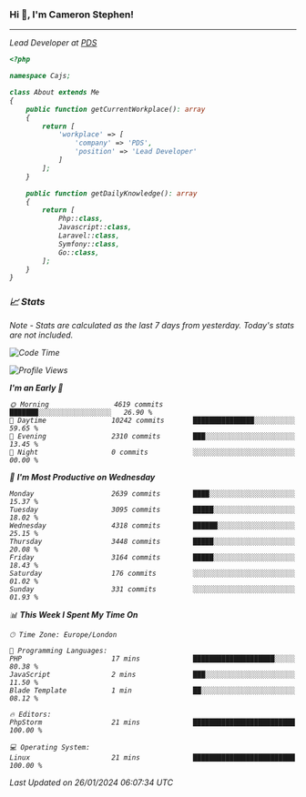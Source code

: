 ### Hi 👋, I'm Cameron Stephen!
<hr>
<p><em>Lead Developer at <a href="https://prindatasolutions.co.uk">PDS</a></p>


```php
<?php

namespace Cajs;

class About extends Me
{
    public function getCurrentWorkplace(): array
    {
        return [
            'workplace' => [
                'company' => 'PDS',
                'position' => 'Lead Developer'
            ]
        ];
    }

    public function getDailyKnowledge(): array
    {
        return [
            Php::class,
            Javascript::class,
            Laravel::class,
            Symfony::class,
            Go::class,
        ];
    }
}
```

### 📈 Stats
<p><em>Note - Stats are calculated as the last 7 days from yesterday. Today's stats are not included.</em></p>


<!--START_SECTION:waka-->
![Code Time](http://img.shields.io/badge/Code%20Time-3%2C646%20hrs%2010%20mins-blue)

![Profile Views](http://img.shields.io/badge/Profile%20Views-0-blue)

**I'm an Early 🐤** 

```text
🌞 Morning                4619 commits        ███████░░░░░░░░░░░░░░░░░░   26.90 % 
🌆 Daytime                10242 commits       ███████████████░░░░░░░░░░   59.65 % 
🌃 Evening                2310 commits        ███░░░░░░░░░░░░░░░░░░░░░░   13.45 % 
🌙 Night                  0 commits           ░░░░░░░░░░░░░░░░░░░░░░░░░   00.00 % 
```
📅 **I'm Most Productive on Wednesday** 

```text
Monday                   2639 commits        ████░░░░░░░░░░░░░░░░░░░░░   15.37 % 
Tuesday                  3095 commits        █████░░░░░░░░░░░░░░░░░░░░   18.02 % 
Wednesday                4318 commits        ██████░░░░░░░░░░░░░░░░░░░   25.15 % 
Thursday                 3448 commits        █████░░░░░░░░░░░░░░░░░░░░   20.08 % 
Friday                   3164 commits        █████░░░░░░░░░░░░░░░░░░░░   18.43 % 
Saturday                 176 commits         ░░░░░░░░░░░░░░░░░░░░░░░░░   01.02 % 
Sunday                   331 commits         ░░░░░░░░░░░░░░░░░░░░░░░░░   01.93 % 
```


📊 **This Week I Spent My Time On** 

```text
🕑︎ Time Zone: Europe/London

💬 Programming Languages: 
PHP                      17 mins             ████████████████████░░░░░   80.38 % 
JavaScript               2 mins              ███░░░░░░░░░░░░░░░░░░░░░░   11.50 % 
Blade Template           1 min               ██░░░░░░░░░░░░░░░░░░░░░░░   08.12 % 

🔥 Editors: 
PhpStorm                 21 mins             █████████████████████████   100.00 % 

💻 Operating System: 
Linux                    21 mins             █████████████████████████   100.00 % 
```


 Last Updated on 26/01/2024 06:07:34 UTC
<!--END_SECTION:waka-->
